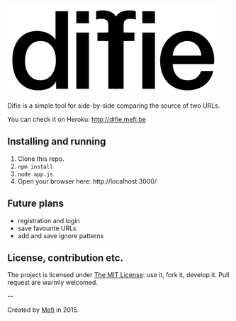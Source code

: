 ![difie logo](https://raw.githubusercontent.com/mefiblogger/difie/master/assets/images/logo.png)

Difie is a simple tool for side-by-side comparing the source of two URLs.

You can check it on Heroku: http://difie.mefi.be

## Installing and running

1. Clone this repo.
2. ```npm install```
3. ```node app.js```
4. Open your browser here: http://localhost:3000/

## Future plans

- registration and login
- save favourite URLs
- add and save ignore patterns

## License, contribution etc.

The project is licensed under [The MIT License](http://opensource.org/licenses/MIT): use it, fork it, develop it. Pull request are warmly welcomed.

--

Created by [Mefi](http://mefi.be/) in 2015.
